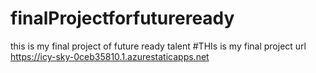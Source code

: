 # finalProjectforfutureready
this is my final project of future ready talent
#THIs is my final project url https://icy-sky-0ceb35810.1.azurestaticapps.net
